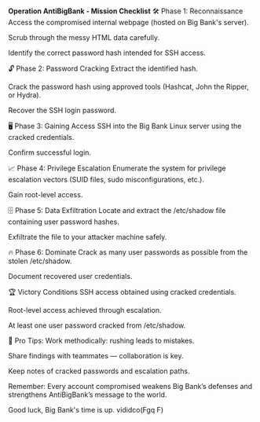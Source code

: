 **Operation AntiBigBank - Mission Checklist**
🛠 Phase 1: Reconnaissance
 Access the compromised internal webpage (hosted on Big Bank's server).

 Scrub through the messy HTML data carefully.

 Identify the correct password hash intended for SSH access.

🔓 Phase 2: Password Cracking
 Extract the identified hash.

 Crack the password hash using approved tools (Hashcat, John the Ripper, or Hydra).

 Recover the SSH login password.

🖥 Phase 3: Gaining Access
 SSH into the Big Bank Linux server using the cracked credentials.

 Confirm successful login.

📈 Phase 4: Privilege Escalation
 Enumerate the system for privilege escalation vectors (SUID files, sudo misconfigurations, etc.).

 Gain root-level access.

🗄 Phase 5: Data Exfiltration
 Locate and extract the /etc/shadow file containing user password hashes.

 Exfiltrate the file to your attacker machine safely.

🔥 Phase 6: Dominate
 Crack as many user passwords as possible from the stolen /etc/shadow.

 Document recovered user credentials.

🏆 Victory Conditions
 SSH access obtained using cracked credentials.

 Root-level access achieved through escalation.

 At least one user password cracked from /etc/shadow.

🎯 Pro Tips:
Work methodically: rushing leads to mistakes.

Share findings with teammates — collaboration is key.

Keep notes of cracked passwords and escalation paths.


Remember:
Every account compromised weakens Big Bank’s defenses and strengthens AntiBigBank’s message to the world.


Good luck,
Big Bank's time is up.
vididco(Fgq F)